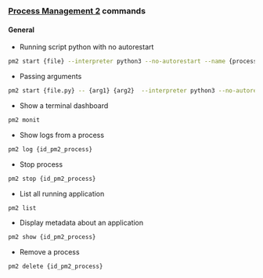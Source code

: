### [Process Management 2](https://pm2.keymetrics.io/) commands

#### General
- Running script python with no autorestart
````bash
pm2 start {file} --interpreter python3 --no-autorestart --name {process_name}
````
- Passing arguments
````bash
pm2 start {file.py} -- {arg1} {arg2}  --interpreter python3 --no-autorestart --name {process_name}
````
- Show a terminal dashboard
````bash
pm2 monit
````
- Show logs from a process
````bash
pm2 log {id_pm2_process}
````
- Stop process 
````bash
pm2 stop {id_pm2_process}
````
- List all running application
````bash
pm2 list
````
- Display metadata about an application 
````bash
pm2 show {id_pm2_process}
````
- Remove a process 
````bash
pm2 delete {id_pm2_process}
````
